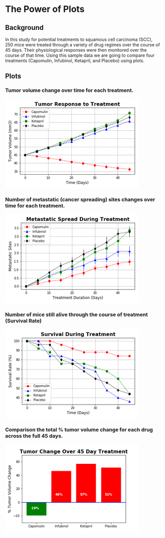 # The Power of Plots

## Background

In this study for potential treatments to squamous cell carcinoma (SCC), 250 mice were treated through a variety of drug regimes over the course of 45 days. Their physiological responses were then monitored over the course of that time. Using this sample data we are going to compare four treatments (Capomulin, Infubinol, Ketapril, and Placebo) using plots.

## Plots

### Tumor volume change over time for each treatment.

![tumor_volume](output_images/tumor_response_to_treatment.png)

### Number of metastatic (cancer spreading) sites changes over time for each treatment.

![response_treatment](output_images/metastatic_spread_during_treatment.png)

### Number of mice still alive through the course of treatment (Survival Rate)

![survival_rate](output_images/survival_rates.png)

### Comparison the total % tumor volume change for each drug across the full 45 days.

![comparison](output_images/pct_change_by_treatment.png)


